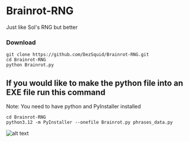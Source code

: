 # Brainrot-RNG
Just like Sol's RNG but better

### Download
```
git clone https://github.com/DezSquid/Brainrot-RNG.git
cd Brainrot-RNG
python Brainrot.py
```
## If you would like to make the python file into an EXE file run this command
Note: You need to have python and PyInstaller installed
```
cd Brainrot-RNG
python3.12 -m PyInstaller --onefile Brainrot.py phrases_data.py
```

![alt text](https://github.com/DezSquid/Brainrot-RNG-/blob/main/extra%20file/94.png?raw=true)
